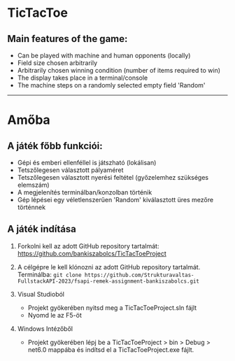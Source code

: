 # TicTacToe
## Main features of the game:
- Can be played with machine and human opponents (locally)
- Field size chosen arbitrarily
- Arbitrarily chosen winning condition (number of items required to win)
- The display takes place in a terminal/console
- The machine steps on a randomly selected empty field 'Random'

***

# Amőba
## A játék főbb funkciói:
- Gépi és emberi ellenféllel is játszható (lokálisan)
- Tetszőlegesen választott pályaméret
- Tetszőlegesen választott nyerési feltétel (győzelemhez szükséges elemszám)
- A megjelenítés terminálban/konzolban történik
- Gép lépései egy véletlenszerűen 'Random' kiválasztott üres mezőre történnek

## A játék indítása
1. Forkolni kell az adott GitHub repository tartalmát:
https://github.com/bankiszabolcs/TicTacToeProject

2.  A célgépre le kell klónozni az adott GitHub repository tartalmát.
    Terminálba:
    `git clone https://github.com/Strukturavaltas-FullstackAPI-2023/fsapi-remek-assignment-bankiszabolcs.git`

3. Visual Studioból
   - Projekt gyökerében nyitsd meg a TicTacToeProject.sln fájlt
   - Nyomd le az F5-öt

3. Windows Intézőből
    - Projekt gyökerében lépj be a TicTacToeProject > bin > Debug > net6.0 mappába és indítsd el a TicTacToeProject.exe fájlt.
